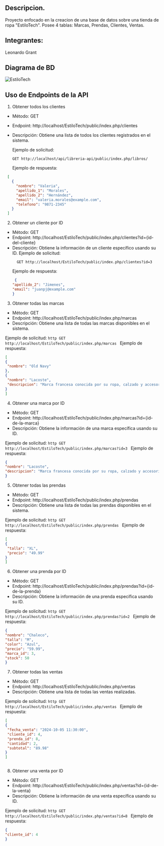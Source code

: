 ## Descripcion.
Proyecto enfocado en la creacion de una base de datos sobre una tienda de ropa "EstiloTech".
Posee 4 tablas: Marcas, Prendas, Clientes, Ventas.

## Integrantes:
Leonardo Grant

## Diagrama de BD
![EstiloTech](./EstiloTech.jpg "Diagrama")


## Uso de Endpoints de la API


1. Obtener todos los clientes
  - Método: GET
  - Endpoint: http://localhost/EstiloTech/public/index.php/clientes
  - Descripción: Obtiene una lista de todos los clientes registrados en el sistema.
    
    Ejemplo de solicitud:
    ```http
    GET http://localhost/api/libreria-api/public/index.php/libros/
    ```
    Ejemplo de respuesta:
   ```json    
    [
      {
        "nombre": "Valeria",
        "apellido_1": "Morales",
        "apellido_2": "Hernández",
        "email": "valeria.morales@example.com",
        "telefono": "9871-2345"
      }
    ]
```

2. Obtener un cliente por ID
- Método: GET
- Endpoint: http://localhost/EstiloTech/public/index.php/clientes?id={id-del-cliente}
- Descripción: Obtiene la información de un cliente específico usando su ID.
Ejemplo de solicitud:
  ```http
    GET http://localhost/EstiloTech/public/index.php/clientes?id=3
  ```
    Ejemplo de respuesta:
  ```json    
   {
  "apellido_2": "Jimenes",
  "email": "juanpj@example.com"
  }

  ```

3. Obtener todas las marcas
- Método: GET
- Endpoint: http://localhost/EstiloTech/public/index.php/marcas
- Descripción: Obtiene una lista de todas las marcas disponibles en el sistema.

Ejemplo de solicitud:
    ```http
    GET http://localhost/EstiloTech/public/index.php/marcas
    ```
    Ejemplo de respuesta:
   ```json    
   [
  {
    "nombre": "Old Navy"
  },
  {
    "nombre": "Lacoste",
    "descripcion": "Marca francesa conocida por su ropa, calzado y accesorios de lujo."
  }
]


```
4. Obtener una marca por ID
- Método: GET
- Endpoint: http://localhost/EstiloTech/public/index.php/marcas?id={id-de-la-marca}
- Descripción: Obtiene la información de una marca específica usando su ID.

Ejemplo de solicitud:
    ```http
    GET http://localhost/EstiloTech/public/index.php/marcas?id=3
    ```
    Ejemplo de respuesta:
   ```json    
   {
  "nombre": "Lacoste",
  "descripcion": "Marca francesa conocida por su ropa, calzado y accesorios de lujo."
}


```

5. Obtener todas las prendas
- Método: GET
- Endpoint: http://localhost/EstiloTech/public/index.php/prendas
- Descripción: Obtiene una lista de todas las prendas disponibles en el sistema.

Ejemplo de solicitud:
    ```http
    GET http://localhost/EstiloTech/public/index.php/prendas
    ```
    Ejemplo de respuesta:
   ```json    
  [
  {
    "talla": "XL",
    "precio": "49.99"
  }
]

```

6. Obtener una prenda por ID
- Método: GET
- Endpoint: http://localhost/EstiloTech/public/index.php/prendas?id={id-de-la-prenda}
- Descripción: Obtiene la información de una prenda específica usando su ID.

Ejemplo de solicitud:
    ```http
    GET http://localhost/EstiloTech/public/index.php/prendas?id=2
    ```
    Ejemplo de respuesta:
   ```json    
   {
  "nombre": "Chaleco",
  "talla": "M",
  "color": "Azul",
  "precio": "59.99",
  "marca_id": 3,
  "stock": 50
}


```

7. Obtener todas las ventas
- Método: GET
- Endpoint: http://localhost/EstiloTech/public/index.php/ventas
- Descripción: Obtiene una lista de todas las ventas realizadas.

Ejemplo de solicitud:
    ```http
    GET http://localhost/EstiloTech/public/index.php/ventas
    ```
    Ejemplo de respuesta:
   ```json    
  [
  {
    "fecha_venta": "2024-10-05 11:30:00",
    "cliente_id": 4,
    "prenda_id": 8,
    "cantidad": 2,
    "subtotal": "89.98"
  }
]



```
8. Obtener una venta por ID
- Método: GET
- Endpoint: http://localhost/EstiloTech/public/index.php/ventas?id={id-de-la-venta}
- Descripción: Obtiene la información de una venta específica usando su ID.

Ejemplo de solicitud:
    ```http
    GET http://localhost/EstiloTech/public/index.php/ventas?id=8
    ```
    Ejemplo de respuesta:
   ```json    
  {
  "cliente_id": 4
}


```
